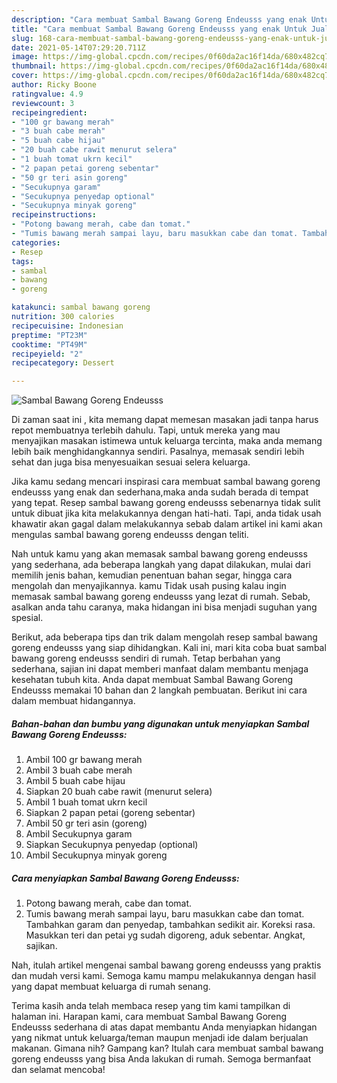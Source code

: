 ```yaml
---
description: "Cara membuat Sambal Bawang Goreng Endeusss yang enak Untuk Jualan"
title: "Cara membuat Sambal Bawang Goreng Endeusss yang enak Untuk Jualan"
slug: 168-cara-membuat-sambal-bawang-goreng-endeusss-yang-enak-untuk-jualan
date: 2021-05-14T07:29:20.711Z
image: https://img-global.cpcdn.com/recipes/0f60da2ac16f14da/680x482cq70/sambal-bawang-goreng-endeusss-foto-resep-utama.jpg
thumbnail: https://img-global.cpcdn.com/recipes/0f60da2ac16f14da/680x482cq70/sambal-bawang-goreng-endeusss-foto-resep-utama.jpg
cover: https://img-global.cpcdn.com/recipes/0f60da2ac16f14da/680x482cq70/sambal-bawang-goreng-endeusss-foto-resep-utama.jpg
author: Ricky Boone
ratingvalue: 4.9
reviewcount: 3
recipeingredient:
- "100 gr bawang merah"
- "3 buah cabe merah"
- "5 buah cabe hijau"
- "20 buah cabe rawit menurut selera"
- "1 buah tomat ukrn kecil"
- "2 papan petai goreng sebentar"
- "50 gr teri asin goreng"
- "Secukupnya garam"
- "Secukupnya penyedap optional"
- "Secukupnya minyak goreng"
recipeinstructions:
- "Potong bawang merah, cabe dan tomat."
- "Tumis bawang merah sampai layu, baru masukkan cabe dan tomat. Tambahkan garam dan penyedap, tambahkan sedikit air. Koreksi rasa. Masukkan teri dan petai yg sudah digoreng, aduk sebentar. Angkat, sajikan."
categories:
- Resep
tags:
- sambal
- bawang
- goreng

katakunci: sambal bawang goreng 
nutrition: 300 calories
recipecuisine: Indonesian
preptime: "PT23M"
cooktime: "PT49M"
recipeyield: "2"
recipecategory: Dessert

---
```



![Sambal Bawang Goreng Endeusss](https://img-global.cpcdn.com/recipes/0f60da2ac16f14da/680x482cq70/sambal-bawang-goreng-endeusss-foto-resep-utama.jpg)

Di zaman  saat ini , kita memang dapat memesan masakan jadi tanpa harus repot membuatnya terlebih dahulu. Tapi, untuk mereka yang mau menyajikan masakan istimewa untuk keluarga tercinta, maka anda memang lebih baik menghidangkannya sendiri. Pasalnya, memasak sendiri lebih sehat dan juga bisa menyesuaikan sesuai selera keluarga.

Jika kamu sedang mencari inspirasi cara membuat sambal bawang goreng endeusss yang enak dan sederhana,maka anda sudah berada di tempat yang tepat. Resep sambal bawang goreng endeusss  sebenarnya tidak sulit untuk dibuat jika kita melakukannya dengan hati-hati. Tapi, anda tidak usah khawatir akan gagal dalam melakukannya 
sebab dalam artikel ini kami akan mengulas sambal bawang goreng endeusss dengan teliti.  



Nah untuk kamu yang akan memasak sambal bawang goreng endeusss yang sederhana, ada beberapa langkah yang dapat dilakukan, mulai dari memilih jenis bahan, kemudian penentuan bahan segar, hingga cara mengolah dan menyajikannya. kamu Tidak usah pusing kalau ingin memasak sambal bawang goreng endeusss yang lezat di rumah. Sebab, asalkan anda  tahu caranya, maka hidangan ini bisa menjadi suguhan yang spesial.

Berikut, ada beberapa tips dan trik dalam mengolah resep sambal bawang goreng endeusss yang siap dihidangkan. Kali ini, mari kita coba buat sambal bawang goreng endeusss sendiri di rumah. Tetap berbahan yang sederhana, sajian ini dapat memberi manfaat dalam membantu menjaga kesehatan tubuh kita. Anda dapat membuat Sambal Bawang Goreng Endeusss memakai 10 bahan dan 2 langkah pembuatan. Berikut ini cara dalam membuat hidangannya.

<!--inarticleads1-->

##### Bahan-bahan dan bumbu yang digunakan untuk menyiapkan Sambal Bawang Goreng Endeusss:

1. Ambil 100 gr bawang merah
1. Ambil 3 buah cabe merah
1. Ambil 5 buah cabe hijau
1. Siapkan 20 buah cabe rawit (menurut selera)
1. Ambil 1 buah tomat ukrn kecil
1. Siapkan 2 papan petai (goreng sebentar)
1. Ambil 50 gr teri asin (goreng)
1. Ambil Secukupnya garam
1. Siapkan Secukupnya penyedap (optional)
1. Ambil Secukupnya minyak goreng




<!--inarticleads2-->

##### Cara menyiapkan Sambal Bawang Goreng Endeusss:

1. Potong bawang merah, cabe dan tomat.
1. Tumis bawang merah sampai layu, baru masukkan cabe dan tomat. Tambahkan garam dan penyedap, tambahkan sedikit air. Koreksi rasa. Masukkan teri dan petai yg sudah digoreng, aduk sebentar. Angkat, sajikan.




Nah, itulah artikel mengenai  sambal bawang goreng endeusss  yang praktis dan mudah versi kami. Semoga kamu mampu melakukannya dengan hasil yang dapat membuat keluarga di rumah senang. 

Terima kasih anda telah membaca resep yang tim kami tampilkan di halaman ini. Harapan kami, cara membuat  Sambal Bawang Goreng Endeusss sederhana di atas dapat membantu Anda menyiapkan hidangan yang nikmat untuk keluarga/teman maupun menjadi ide dalam berjualan makanan. Gimana nih? Gampang kan? Itulah cara membuat sambal bawang goreng endeusss yang bisa Anda lakukan di rumah. Semoga bermanfaat dan selamat mencoba!

